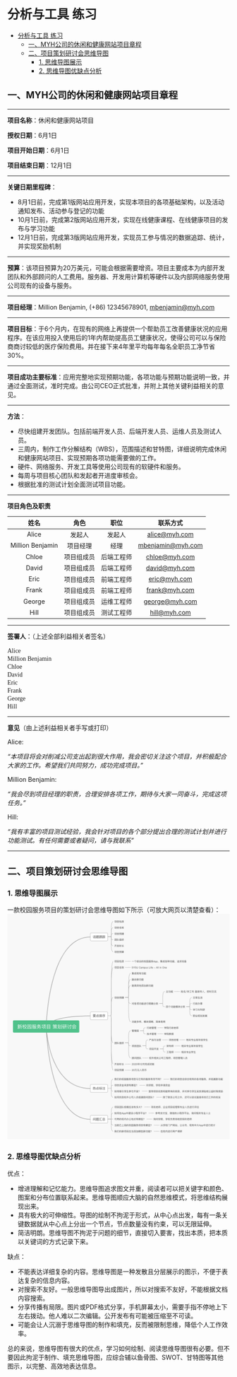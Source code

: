 # 分析与工具 练习

- [分析与工具 练习](#分析与工具-练习)
  - [一、MYH公司的休闲和健康网站项目章程](#一myh公司的休闲和健康网站项目章程)
  - [二、项目策划研讨会思维导图](#二项目策划研讨会思维导图)
    - [1. 思维导图展示](#1-思维导图展示)
    - [2. 思维导图优缺点分析](#2-思维导图优缺点分析)
  

## 一、MYH公司的休闲和健康网站项目章程

______

**项目名称**：休闲和健康网站项目

**授权日期**：6月1日

**项目开始日期**：6月1日 
           
**项目结束日期**：12月1日

______

**关键日期里程碑**：
- 8月1日前，完成第1版网站应用开发，实现本项目的各项基础架构，以及活动通知发布、活动参与登记的功能
- 10月1日前，完成第2版网站应用开发，实现在线健康课程、在线健康项目的发布与学习功能
- 12月1日前，完成第3版网站应用开发，实现员工参与情况的数据追踪、统计，并实现奖励机制

------

**预算**：该项目预算为20万美元，可能会根据需要增资。项目主要成本为内部开发团队和外部顾问的人工费用。服务器、开发用计算机等硬件以及内部网络服务使用公司现有的设备与服务。

------

**项目经理**：Million Benjamin, (+86) 12345678901, mbenjamin@myh.com

------

**项目目标**：于6个月内，在现有的网络上再提供一个帮助员工改善健康状况的应用程序。在该应用投入使用后的1年内帮助提高员工健康状况，使得公司可以与保险商商讨较低的医疗保险费用。并在接下来4年里平均每年每名全职员工净节省30%。

------

**项目成功主要标准**：应用完整地实现预期功能，各项功能与预期功能说明一致，并通过全面测试，准时完成。由公司CEO正式批准，并附上其他关键利益相关的意见。

------

**方法**：
- 尽快组建开发团队。包括前端开发人员、后端开发人员、运维人员及测试人员。
- 三周内，制作工作分解结构（WBS），范围描述和甘特图，详细说明完成休闲和健康网站项目、实现预期各项功能需要做的工作。
- 硬件、网络服务、开发工具等使用公司现有的软硬件和服务。
- 每周与项目核心团队和发起者开进度审核会。
- 根据批准的测试计划全面测试项目功能。

------

**项目角色及职责**

|       姓名       	|    角色    	|    职位    	|      联系方式     	|
|:----------------:	|:----------:	|:----------:	|:-----------------:	|
|       Alice      	|   发起人   	|   发起人   	|   alice@myh.com   	|
| Million Benjamin 	|  项目经理  	|    经理    	| mbenjamin@myh.com 	|
|       Chloe      	| 项目组成员 	| 后端工程师 	|   chloe@myh.com   	|
|       David      	| 项目组成员 	| 后端工程师 	|   david@myh.com   	|
|       Eric       	| 项目组成员 	| 前端工程师 	|    eric@myh.com   	|
|       Frank      	| 项目组成员 	| 前端工程师 	|   frank@myh.com   	|
|      George      	| 项目组成员 	| 运维工程师 	|   george@myh.com  	|
|       Hill       	| 项目组成员 	| 测试工程师 	|    hill@myh.com   	|


------

**签署人**：（上述全部利益相关者签名）

<font face="Zapfino">Alice</font>
<br />
<font face="Zapfino">Million Benjamin</font>
<br />
<font face="Zapfino">Chloe</font>
<br />
<font face="Zapfino">David</font>
<br />
<font face="Zapfino">Eric</font>
<br />
<font face="Zapfino">Frank</font>
<br />
<font face="Zapfino">George</font> 
<br />
<font face="Zapfino">Hill</font>

------

**意见**（由上述利益相关者手写或打印）

Alice:

*“本项目将会对削减公司支出起到很大作用，我会密切关注这个项目，并积极配合大家的工作。希望我们共同努力，成功完成项目。”*

Million Benjamin:

*“我会尽到项目经理的职责，合理安排各项工作，期待与大家一同奋斗，完成这项任务。”*

Hill:

*“我有丰富的项目测试经验，我会针对项目的各个部分提出合理的测试计划并进行功能测试。有任何需要或者疑问，请与我联系”*


------





## 二、项目策划研讨会思维导图

### 1. 思维导图展示
一款校园服务项目的策划研讨会思维导图如下所示（可放大网页以清楚查看）：
![](./Images/scheme_seminar.jpg)

### 2. 思维导图优缺点分析

优点：
- 增进理解和记忆能力。思维导图追求图文并重，阅读者可以把关键字和颜色、图案和分布位置联系起来。思维导图顺应大脑的自然思维模式，将思维结构展现出来。
- 具有极大的可伸缩性。导图的绘制不拘泥于形式，从中心点出发，每有一条关键数据就从中心点上分出一个节点，节点数量没有约束，可以无限延伸。
- 简洁明朗。思维导图不拘泥于问题的细节，直接切入要害，找出本质，把本质以关键词的方式记录下来。

缺点：
- 不能表达详细复杂的内容。思维导图是一种发散且分层展示的图示，不便于表达复杂的信息内容。
- 对搜索不友好。一般思维导图导出成图片，所以对搜索不友好，不能根据文档内容搜索。
- 分享传播有局限。图片或PDF格式分享，手机屏幕太小，需要手指不停地上下左右拨动。他人难以二次编辑。公开发布有可能被压缩至不可读。
- 可能会让人沉溺于思维导图的制作和填充，反而被限制思维，降低个人工作效率。

总的来说，思维导图有很大的优点，学习如何绘制、阅读思维导图很有必要。但不要因此拘泥于制作、填充思维导图，应综合辅以鱼骨图、SWOT、甘特图等其他图示，以完整、高效地表达信息。

